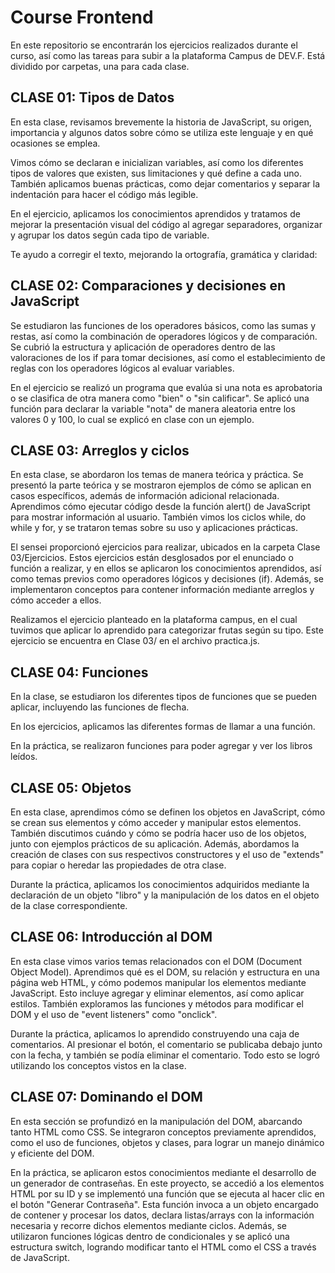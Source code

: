 
# Course Frontend

En este repositorio se encontrarán los ejercicios realizados durante el curso, así como las tareas para subir a la plataforma Campus de DEV.F. Está dividido por carpetas, una para cada clase.

## CLASE 01: Tipos de Datos

En esta clase, revisamos brevemente la historia de JavaScript, su origen, importancia y algunos datos sobre cómo se utiliza este lenguaje y en qué ocasiones se emplea.

Vimos cómo se declaran e inicializan variables, así como los diferentes tipos de valores que existen, sus limitaciones y qué define a cada uno. También aplicamos buenas prácticas, como dejar comentarios y separar la indentación para hacer el código más legible.

En el ejercicio, aplicamos los conocimientos aprendidos y tratamos de mejorar la presentación visual del código al agregar separadores, organizar y agrupar los datos según cada tipo de variable.

Te ayudo a corregir el texto, mejorando la ortografía, gramática y claridad:

## CLASE 02: Comparaciones y decisiones en JavaScript

Se estudiaron las funciones de los operadores básicos, como las sumas y restas, así como la combinación de operadores lógicos y de comparación. Se cubrió la estructura y aplicación de operadores dentro de las valoraciones de los if para tomar decisiones, así como el establecimiento de reglas con los operadores lógicos al evaluar variables.

En el ejercicio se realizó un programa que evalúa si una nota es aprobatoria o se clasifica de otra manera como "bien" o "sin calificar". Se aplicó una función para declarar la variable "nota" de manera aleatoria entre los valores 0 y 100, lo cual se explicó en clase con un ejemplo.

## CLASE 03: Arreglos y ciclos

En esta clase, se abordaron los temas de manera teórica y práctica. Se presentó la parte teórica y se mostraron ejemplos de cómo se aplican en casos específicos, además de información adicional relacionada. Aprendimos cómo ejecutar código desde la función alert() de JavaScript para mostrar información al usuario. También vimos los ciclos while, do while y for, y se trataron temas sobre su uso y aplicaciones prácticas.

El sensei proporcionó ejercicios para realizar, ubicados en la carpeta Clase 03/Ejercicios. Estos ejercicios están desglosados por el enunciado o función a realizar, y en ellos se aplicaron los conocimientos aprendidos, así como temas previos como operadores lógicos y decisiones (if). Además, se implementaron conceptos para contener información mediante arreglos y cómo acceder a ellos.

Realizamos el ejercicio planteado en la plataforma campus, en el cual tuvimos que aplicar lo aprendido para categorizar frutas según su tipo. Este ejercicio se encuentra en Clase 03/ en el archivo practica.js.

## CLASE 04: Funciones

En la clase, se estudiaron los diferentes tipos de funciones que se pueden aplicar, incluyendo las funciones de flecha.

En los ejercicios, aplicamos las diferentes formas de llamar a una función.

En la práctica, se realizaron funciones para poder agregar y ver los libros leídos.


## CLASE 05: Objetos

En esta clase, aprendimos cómo se definen los objetos en JavaScript, cómo se crean sus elementos y cómo acceder y manipular estos elementos. También discutimos cuándo y cómo se podría hacer uso de los objetos, junto con ejemplos prácticos de su aplicación. Además, abordamos la creación de clases con sus respectivos constructores y el uso de "extends" para copiar o heredar las propiedades de otra clase.

Durante la práctica, aplicamos los conocimientos adquiridos mediante la declaración de un objeto "libro" y la manipulación de los datos en el objeto de la clase correspondiente.

## CLASE 06: Introducción al DOM

En esta clase vimos varios temas relacionados con el DOM (Document Object Model). Aprendimos qué es el DOM, su relación y estructura en una página web HTML, y cómo podemos manipular los elementos mediante JavaScript. Esto incluye agregar y eliminar elementos, así como aplicar estilos. También exploramos las funciones y métodos para modificar el DOM y el uso de "event listeners" como "onclick".

Durante la práctica, aplicamos lo aprendido construyendo una caja de comentarios. Al presionar el botón, el comentario se publicaba debajo junto con la fecha, y también se podía eliminar el comentario. Todo esto se logró utilizando los conceptos vistos en la clase.

## CLASE 07: Dominando el DOM

En esta sección se profundizó en la manipulación del DOM, abarcando tanto HTML como CSS. Se integraron conceptos previamente aprendidos, como el uso de funciones, objetos y clases, para lograr un manejo dinámico y eficiente del DOM.

En la práctica, se aplicaron estos conocimientos mediante el desarrollo de un generador de contraseñas. En este proyecto, se accedió a los elementos HTML por su ID y se implementó una función que se ejecuta al hacer clic en el botón "Generar Contraseña". Esta función invoca a un objeto encargado de contener y procesar los datos, declara listas/arrays con la información necesaria y recorre dichos elementos mediante ciclos. Además, se utilizaron funciones lógicas dentro de condicionales y se aplicó una estructura switch, logrando modificar tanto el HTML como el CSS a través de JavaScript.

